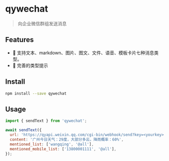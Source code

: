 # qywechat

> 向企业微信群组发送消息

## Features

- 🚀 支持文本、markdown、图片、图文、文件、语音、模板卡片七种消息类型。
- 🤖️ 完善的类型提示
  
## Install

```bash
npm install --save qywechat
```

## Usage

```js
import { sendText } from 'qywechat';

await sendText({
  url: 'https://qyapi.weixin.qq.com/cgi-bin/webhook/send?key=<yourkey>',
  content: '广州今日天气：29度，大部分多云，降雨概率：60%',
  mentioned_list: ['wangqing', '@all'],
  mentioned_mobile_list: ['13800001111', '@all'],
});
```
